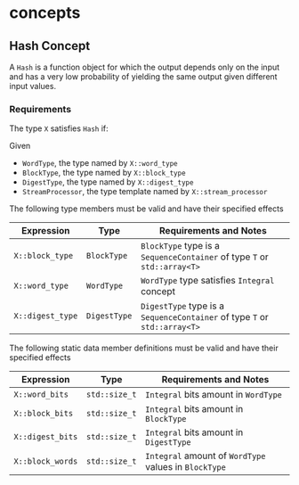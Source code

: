 # concepts

## Hash Concept  <a href="#hash_concept" id="hash_concept"></a>

A `Hash` is a function object for which the output depends only on the input and has a very low probability of yielding the same output given different input values.

### Requirements  <a href="#hash_concepts_requirements" id="hash_concepts_requirements"></a>

The type `X` satisfies `Hash` if:

Given

* `WordType`, the type named by `X::word_type`
* `BlockType`, the type named by `X::block_type`
* `DigestType`, the type named by `X::digest_type`
* `StreamProcessor`, the type template named by `X::stream_processor`

The following type members must be valid and have their specified effects

| Expression       | Type         | Requirements and Notes                                                    |
| ---------------- | ------------ | ------------------------------------------------------------------------- |
| `X::block_type`  | `BlockType`  | `BlockType` type is a `SequenceContainer` of type `T` or `std::array<T>`  |
| `X::word_type`   | `WordType`   | `WordType` type satisfies `Integral` concept                              |
| `X::digest_type` | `DigestType` | `DigestType` type is a `SequenceContainer` of type `T` or `std::array<T>` |

The following static data member definitions must be valid and have their specified effects

| Expression       | Type          | Requirements and Notes                                |
| ---------------- | ------------- | ----------------------------------------------------- |
| `X::word_bits`   | `std::size_t` | `Integral` bits amount in `WordType`                  |
| `X::block_bits`  | `std::size_t` | `Integral` bits amount in `BlockType`                 |
| `X::digest_bits` | `std::size_t` | `Integral` bits amount in `DigestType`                |
| `X::block_words` | `std::size_t` | `Integral` amount of `WordType` values in `BlockType` |
